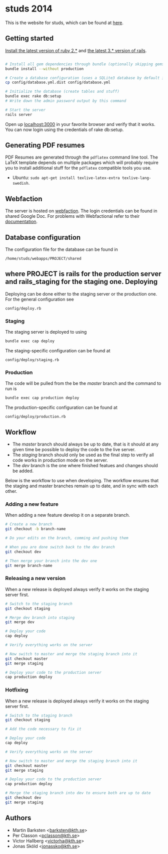 studs 2014
==========

This is the website for studs, which can be found at [here](http://studs.datasektionen.se).


Getting started
---------------

[Install the latest version of ruby 2.*](https://www.ruby-lang.org/en/installation/) and [the latest 3.* version of rails](http://rubyonrails.org/download).

```bash

# Install all gem dependencies through bundle (optionally skipping gems required in production)
bundle install --without production

# Create a database configuration (uses a SQLite3 database by default in dev environments)
cp config/database.yml.dist config/database.yml

# Initialize the database (create tables and stuff)
bundle exec rake db:setup
# Write down the admin password output by this command

# Start the server
rails server
```

Open up [localhost:3000](http://0.0.0.0:3000/) in your favorite browser and verify that it works.
You can now login using the credentials of rake db:setup.

Generating PDF resumes
----------------------

PDF Resumes are generated through the `pdflatex` command line tool.
The LaTeX template depends on multiple packages which will probably require you to install
additional stuff for the `pdflatex` compatible tools you use.

* Ubuntu: `sudo apt-get install texlive-latex-extra texlive-lang-swedish`.

Webfaction
----------

The server is hosted on [webfaction](http://www.webfaction.com). The login credentials can be found in shared
Google Doc. For problems with Webfactional refer to their [documentation](https://docs.webfaction.com/software/index.html).

Database configuration
----------------------

The configuration file for the database can be found in 

    /home/studs/webapps/PROJECT/shared

where PROJECT is rails for the production server and rails_staging for the staging one. 
Deploying
---------

Deploying can be done either to the staging server or the production one. For the general configuration see

    config/deploy.rb

### Staging

The staging server is deployed to using

```bash
bundle exec cap deploy
```

The staging-specific configuration can be found at

    config/deploy/staging.rb

### Production

The code will be pulled from the be the *master* branch and the command to run is

```bash
bundle exec cap production deploy
```

The production-specific configuration can be found at

    config/deploy/production.rb

Workflow
--------

* The *master* branch should always be up to date, that is it should at any given time be possible to deploy the code to the live server.
* The *staging* branch should only be used as the final step to verify all code works in production mode on the server.
* The *dev* branch is the one where finished featues and changes should be added.

Below is the workflow to use when developing. The workflow ensures that the staging and master branches remain up to date, and in sync with each other.

### Adding a new feature

When adding a new feature develop it on a separate branch.

```bash
# Create a new branch
git checkout -b branch-name

# Do your edits on the branch, comming and pushing them

# When you are done switch back to the dev branch
git checkout dev

# Then merge your branch into the dev one
git merge branch-name
```

### Releasing a new version

When a new release is deployed always verify it works on the staging server first.

```bash
# Switch to the staging branch
git checkout staging

# Merge dev branch into staging
git merge dev

# Deploy your code
cap deploy

# Verify everything works on the server

# Now switch to master and merge the staging branch into it
git checkout master
git merge staging

# Deploy your code to the production server
cap production deploy
```

### Hotfixing

When a new release is deployed always verify it works on the staging server first.

```bash
# Switch to the staging branch
git checkout staging

# Add the code necessary to fix it

# Deploy your code
cap deploy

# Verify everything works on the server

# Now switch to master and merge the staging branch into it
git checkout master
git merge staging

# Deploy your code to the production server
cap production deploy

# Merge the staging branch into dev to ensure both are up to date
git checkout dev
git merge staging
```

Authors
-------

* Martin Barksten <<barksten@kth.se>>
* Per Classon <<pclasson@kth.se>>
* Victor Hallberg <<victorha@kth.se>>
* Jonas Sköld <<jonassko@kth.se>>